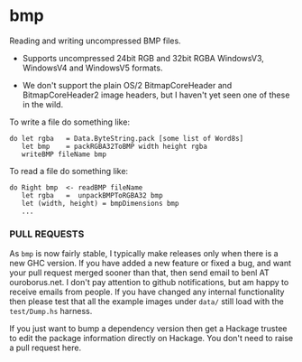bmp
===

Reading and writing uncompressed BMP files.

* Supports uncompressed 24bit RGB and 32bit RGBA WindowsV3, WindowsV4 and WindowsV5 formats.
 
* We don't support the plain OS/2 BitmapCoreHeader and BitmapCoreHeader2 image headers, but I haven't yet seen one of these in the wild.

To write a file do something like:

    do let rgba   = Data.ByteString.pack [some list of Word8s]
       let bmp    = packRGBA32ToBMP width height rgba
       writeBMP fileName bmp

To read a file do something like:

    do Right bmp  <- readBMP fileName
       let rgba   =  unpackBMPToRGBA32 bmp
       let (width, height) = bmpDimensions bmp
       ...
  

### PULL REQUESTS

As `bmp` is now fairly stable, I typically make releases only when there is a new GHC version. If you have added a new feature or fixed a bug, and want your pull request merged sooner than that, then send email to benl AT ouroborus.net. I don't pay attention to github notifications, but am happy to receive emails from people. If you have changed any internal functionality then please test that all the example images under `data/` still load with the `test/Dump.hs` harness. 

If you just want to bump a dependency version then get a Hackage trustee to edit the package information directly on Hackage. You don't need to raise a pull request here.
